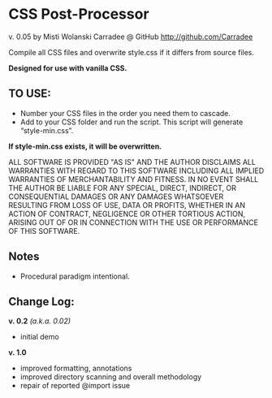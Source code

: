 # CSS Post-Processor
v. 0.05
by Misti Wolanski
Carradee @ GitHub
http://github.com/Carradee

Compile all CSS files and overwrite style.css if it differs from source files.

**Designed for use with vanilla CSS.**


## TO USE:

* Number your CSS files in the order you need them to cascade.
* Add to your CSS folder and run the script. This script will generate “style-min.css”.

**If style-min.css exists, it will be overwritten.**

ALL SOFTWARE IS PROVIDED "AS IS" AND THE AUTHOR DISCLAIMS ALL WARRANTIES WITH REGARD TO THIS SOFTWARE INCLUDING ALL IMPLIED WARRANTIES OF MERCHANTABILITY AND FITNESS. IN NO EVENT SHALL THE AUTHOR BE LIABLE FOR ANY SPECIAL, DIRECT, INDIRECT, OR CONSEQUENTIAL DAMAGES OR ANY DAMAGES WHATSOEVER RESULTING FROM LOSS OF USE, DATA OR PROFITS, WHETHER IN AN ACTION OF CONTRACT, NEGLIGENCE OR OTHER TORTIOUS ACTION, ARISING OUT OF OR IN CONNECTION WITH THE USE OR PERFORMANCE OF THIS SOFTWARE.


## Notes

 * Procedural paradigm intentional.


## Change Log:

**v. 0.2** *(a.k.a. 0.02)*
 * initial demo

**v. 1.0**
 * improved formatting, annotations
 * improved directory scanning and overall methodology
 * repair of reported @import issue
